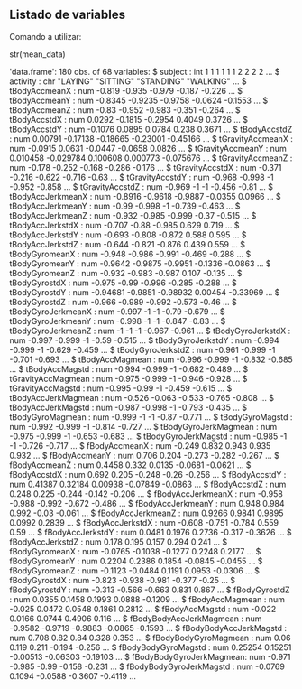 ## Listado de variables

Comando a utilizar:

str(mean_data)

'data.frame':	180 obs. of  68 variables:
 $ subject                 : int  1 1 1 1 1 1 2 2 2 2 ...
 $ activity                : chr  "LAYING" "SITTING" "STANDING" "WALKING" ...
 $ tBodyAccmeanX           : num  -0.819 -0.935 -0.979 -0.187 -0.226 ...
 $ tBodyAccmeanY           : num  -0.8345 -0.9235 -0.9758 -0.0624 -0.1553 ...
 $ tBodyAccmeanZ           : num  -0.83 -0.952 -0.983 -0.351 -0.264 ...
 $ tBodyAccstdX            : num  0.0292 -0.1815 -0.2954 0.4049 0.3726 ...
 $ tBodyAccstdY            : num  -0.1076 0.0895 0.0784 0.238 0.3671 ...
 $ tBodyAccstdZ            : num  0.00791 -0.17138 -0.18665 -0.23001 -0.45166 ...
 $ tGravityAccmeanX        : num  -0.0915 0.0631 -0.0447 -0.0658 0.0826 ...
 $ tGravityAccmeanY        : num  0.010458 -0.029784 0.100608 0.000773 -0.075676 ...
 $ tGravityAccmeanZ        : num  -0.178 -0.252 -0.168 -0.286 -0.176 ...
 $ tGravityAccstdX         : num  -0.371 -0.216 -0.622 -0.716 -0.63 ...
 $ tGravityAccstdY         : num  -0.968 -0.998 -1 -0.952 -0.858 ...
 $ tGravityAccstdZ         : num  -0.969 -1 -1 -0.456 -0.81 ...
 $ tBodyAccJerkmeanX       : num  -0.8916 -0.9618 -0.9887 -0.0355 0.0966 ...
 $ tBodyAccJerkmeanY       : num  -0.99 -0.998 -1 -0.739 -0.463 ...
 $ tBodyAccJerkmeanZ       : num  -0.932 -0.985 -0.999 -0.37 -0.515 ...
 $ tBodyAccJerkstdX        : num  -0.707 -0.88 -0.985 0.629 0.719 ...
 $ tBodyAccJerkstdY        : num  -0.693 -0.808 -0.872 0.588 0.595 ...
 $ tBodyAccJerkstdZ        : num  -0.644 -0.821 -0.876 0.439 0.559 ...
 $ tBodyGyromeanX          : num  -0.948 -0.986 -0.991 -0.469 -0.288 ...
 $ tBodyGyromeanY          : num  -0.9642 -0.9875 -0.9951 -0.1336 -0.0863 ...
 $ tBodyGyromeanZ          : num  -0.932 -0.983 -0.987 0.107 -0.135 ...
 $ tBodyGyrostdX           : num  -0.975 -0.99 -0.996 -0.285 -0.288 ...
 $ tBodyGyrostdY           : num  -0.94681 -0.9851 -0.98932 0.00454 -0.33969 ...
 $ tBodyGyrostdZ           : num  -0.966 -0.989 -0.992 -0.573 -0.46 ...
 $ tBodyGyroJerkmeanX      : num  -0.997 -1 -1 -0.79 -0.679 ...
 $ tBodyGyroJerkmeanY      : num  -0.998 -1 -1 -0.847 -0.83 ...
 $ tBodyGyroJerkmeanZ      : num  -1 -1 -1 -0.967 -0.961 ...
 $ tBodyGyroJerkstdX       : num  -0.997 -0.999 -1 -0.59 -0.515 ...
 $ tBodyGyroJerkstdY       : num  -0.994 -0.999 -1 -0.629 -0.459 ...
 $ tBodyGyroJerkstdZ       : num  -0.961 -0.999 -1 -0.701 -0.693 ...
 $ tBodyAccMagmean         : num  -0.996 -0.999 -1 -0.832 -0.685 ...
 $ tBodyAccMagstd          : num  -0.994 -0.999 -1 -0.682 -0.489 ...
 $ tGravityAccMagmean      : num  -0.975 -0.999 -1 -0.946 -0.928 ...
 $ tGravityAccMagstd       : num  -0.995 -0.99 -1 -0.459 -0.615 ...
 $ tBodyAccJerkMagmean     : num  -0.526 -0.063 -0.533 -0.765 -0.808 ...
 $ tBodyAccJerkMagstd      : num  -0.987 -0.998 -1 -0.793 -0.435 ...
 $ tBodyGyroMagmean        : num  -0.999 -1 -1 -0.87 -0.771 ...
 $ tBodyGyroMagstd         : num  -0.992 -0.999 -1 -0.814 -0.727 ...
 $ tBodyGyroJerkMagmean    : num  -0.975 -0.999 -1 -0.653 -0.683 ...
 $ tBodyGyroJerkMagstd     : num  -0.985 -1 -1 -0.726 -0.717 ...
 $ fBodyAccmeanX           : num  -0.249 0.832 0.943 0.935 0.932 ...
 $ fBodyAccmeanY           : num  0.706 0.204 -0.273 -0.282 -0.267 ...
 $ fBodyAccmeanZ           : num  0.4458 0.332 0.0135 -0.0681 -0.0621 ...
 $ fBodyAccstdX            : num  0.692 0.205 -0.248 -0.26 -0.256 ...
 $ fBodyAccstdY            : num  0.41387 0.32184 0.00938 -0.07849 -0.0863 ...
 $ fBodyAccstdZ            : num  0.248 0.225 -0.244 -0.142 -0.206 ...
 $ fBodyAccJerkmeanX       : num  -0.958 -0.988 -0.992 -0.672 -0.486 ...
 $ fBodyAccJerkmeanY       : num  0.948 0.984 0.992 -0.03 -0.061 ...
 $ fBodyAccJerkmeanZ       : num  0.9266 0.9841 0.9895 0.0992 0.2839 ...
 $ fBodyAccJerkstdX        : num  -0.608 -0.751 -0.784 0.559 0.59 ...
 $ fBodyAccJerkstdY        : num  0.0481 0.1976 0.2736 -0.317 -0.3626 ...
 $ fBodyAccJerkstdZ        : num  0.178 0.195 0.157 0.294 0.241 ...
 $ fBodyGyromeanX          : num  -0.0765 -0.1038 -0.1277 0.2248 0.2177 ...
 $ fBodyGyromeanY          : num  0.2204 0.2386 0.1854 -0.0845 -0.0455 ...
 $ fBodyGyromeanZ          : num  -0.1123 -0.0484 0.1191 0.0953 -0.0306 ...
 $ fBodyGyrostdX           : num  -0.823 -0.938 -0.981 -0.377 -0.25 ...
 $ fBodyGyrostdY           : num  -0.313 -0.566 -0.663 0.831 0.867 ...
 $ fBodyGyrostdZ           : num  0.0355 0.1458 0.1993 0.0888 -0.1209 ...
 $ fBodyAccMagmean         : num  -0.025 0.0472 0.0548 0.1861 0.2812 ...
 $ fBodyAccMagstd          : num  -0.022 0.0166 0.0744 0.4906 0.116 ...
 $ fBodyBodyAccJerkMagmean : num  -0.9582 -0.9719 -0.9883 -0.0865 -0.1593 ...
 $ fBodyBodyAccJerkMagstd  : num  0.708 0.82 0.84 0.328 0.353 ...
 $ fBodyBodyGyroMagmean    : num  0.06 0.119 0.211 -0.194 -0.256 ...
 $ fBodyBodyGyroMagstd     : num  0.25254 0.15251 -0.00513 -0.06303 -0.19103 ...
 $ fBodyBodyGyroJerkMagmean: num  -0.971 -0.985 -0.99 -0.158 -0.231 ...
 $ fBodyBodyGyroJerkMagstd : num  -0.0769 0.1094 -0.0588 -0.3607 -0.4119 ...